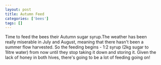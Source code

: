 ```yaml
---
layout: post
title: Autumn Feed
categories: ['bees']
tags: []
---
```


Time to feed the bees their Autumn sugar syrup.The weather has been really miserable in July and August, meaning that there hasn't been a summer flow harvested. So the feeding begins - 1:2 syrup (2kg sugar to 1litre water) from now until they stop taking it down and storing it. Given the lack of honey in both hives, there's going to be a lot of feeding going on! 
